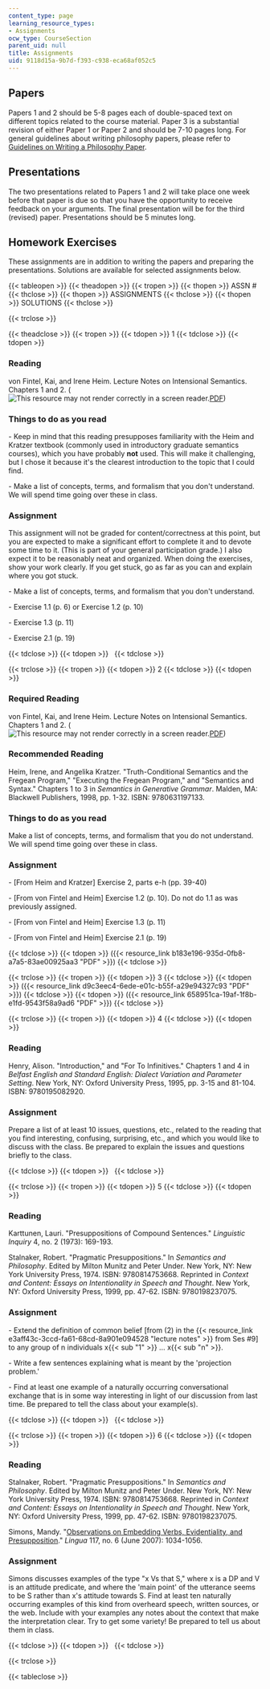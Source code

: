 ```yaml
---
content_type: page
learning_resource_types:
- Assignments
ocw_type: CourseSection
parent_uid: null
title: Assignments
uid: 9118d15a-9b7d-f393-c938-eca68af052c5
---
```


Papers
------

Papers 1 and 2 should be 5-8 pages each of double-spaced text on different topics related to the course material. Paper 3 is a substantial revision of either Paper 1 or Paper 2 and should be 7-10 pages long. For general guidelines about writing philosophy papers, please refer to [Guidelines on Writing a Philosophy Paper](http://www.jimpryor.net/teaching/guidelines/writing.html).

Presentations
-------------

The two presentations related to Papers 1 and 2 will take place one week before that paper is due so that you have the opportunity to receive feedback on your arguments. The final presentation will be for the third (revised) paper. Presentations should be 5 minutes long.

Homework Exercises
------------------

These assignments are in addition to writing the papers and preparing the presentations. Solutions are available for selected assignments below.

{{< tableopen >}}
{{< theadopen >}}
{{< tropen >}}
{{< thopen >}}
ASSN #
{{< thclose >}}
{{< thopen >}}
ASSIGNMENTS
{{< thclose >}}
{{< thopen >}}
SOLUTIONS
{{< thclose >}}

{{< trclose >}}

{{< theadclose >}}
{{< tropen >}}
{{< tdopen >}}
1
{{< tdclose >}}
{{< tdopen >}}


### Reading

von Fintel, Kai, and Irene Heim. Lecture Notes on Intensional Semantics. Chapters 1 and 2. (![This resource may not render correctly in a screen reader.](/images/inacessible.gif)[PDF](http://mit.edu/fintel/fintel-heim-intensional.pdf))

### Things to do as you read

\- Keep in mind that this reading presupposes familiarity with the Heim and Kratzer textbook (commonly used in introductory graduate semantics courses), which you have probably **not** used. This will make it challenging, but I chose it because it's the clearest introduction to the topic that I could find.

\- Make a list of concepts, terms, and formalism that you don't understand. We will spend time going over these in class.

### Assignment

This assignment will not be graded for content/correctness at this point, but you are expected to make a significant effort to complete it and to devote some time to it. (This is part of your general participation grade.) I also expect it to be reasonably neat and organized. When doing the exercises, show your work clearly. If you get stuck, go as far as you can and explain where you got stuck.

\- Make a list of concepts, terms, and formalism that you don't understand.

\- Exercise 1.1 (p. 6) or Exercise 1.2 (p. 10)

\- Exercise 1.3 (p. 11)

\- Exercise 2.1 (p. 19)


{{< tdclose >}}
{{< tdopen >}}
 
{{< tdclose >}}

{{< trclose >}}
{{< tropen >}}
{{< tdopen >}}
2
{{< tdclose >}}
{{< tdopen >}}


### Required Reading

von Fintel, Kai, and Irene Heim. Lecture Notes on Intensional Semantics. Chapters 1 and 2. (![This resource may not render correctly in a screen reader.](/images/inacessible.gif)[PDF](http://mit.edu/fintel/fintel-heim-intensional.pdf))

### Recommended Reading

Heim, Irene, and Angelika Kratzer. "Truth-Conditional Semantics and the Fregean Program," "Executing the Fregean Program," and "Semantics and Syntax." Chapters 1 to 3 in _Semantics in Generative Grammar_. Malden, MA: Blackwell Publishers, 1998, pp. 1-32. ISBN: 9780631197133.

### Things to do as you read

Make a list of concepts, terms, and formalism that you do not understand. We will spend time going over these in class.

### Assignment

\- \[From Heim and Kratzer\] Exercise 2, parts e-h (pp. 39-40)

\- \[From von Fintel and Heim\] Exercise 1.2 (p. 10). Do not do 1.1 as was previously assigned.

\- \[From von Fintel and Heim\] Exercise 1.3 (p. 11)

\- \[From von Fintel and Heim\] Exercise 2.1 (p. 19)


{{< tdclose >}}
{{< tdopen >}}
({{< resource_link b183e196-935d-0fb8-a7a5-83ae00925aa3 "PDF" >}})
{{< tdclose >}}

{{< trclose >}}
{{< tropen >}}
{{< tdopen >}}
3
{{< tdclose >}}
{{< tdopen >}}
({{< resource_link d9c3eec4-6ede-e01c-b55f-a29e94327c93 "PDF" >}})
{{< tdclose >}}
{{< tdopen >}}
({{< resource_link 658951ca-19af-1f8b-e1fd-9543f58a9ad6 "PDF" >}})
{{< tdclose >}}

{{< trclose >}}
{{< tropen >}}
{{< tdopen >}}
4
{{< tdclose >}}
{{< tdopen >}}


### Reading

Henry, Alison. "Introduction," and "For To Infinitives." Chapters 1 and 4 in _Belfast English and Standard English: Dialect Variation and Parameter Setting_. New York, NY: Oxford University Press, 1995, pp. 3-15 and 81-104. ISBN: 9780195082920.

### Assignment

Prepare a list of at least 10 issues, questions, etc., related to the reading that you find interesting, confusing, surprising, etc., and which you would like to discuss with the class. Be prepared to explain the issues and questions briefly to the class.


{{< tdclose >}}
{{< tdopen >}}
 
{{< tdclose >}}

{{< trclose >}}
{{< tropen >}}
{{< tdopen >}}
5
{{< tdclose >}}
{{< tdopen >}}


### Reading

Karttunen, Lauri. "Presuppositions of Compound Sentences." _Linguistic Inquiry_ 4, no. 2 (1973): 169-193.

Stalnaker, Robert. "Pragmatic Presuppositions." In _Semantics and Philosophy_. Edited by Milton Munitz and Peter Under. New York, NY: New York University Press, 1974. ISBN: 9780814753668. Reprinted in _Context and Content: Essays on Intentionality in Speech and Thought_. New York, NY: Oxford University Press, 1999, pp. 47-62. ISBN: 9780198237075.

### Assignment

\- Extend the definition of common belief \[from (2) in the {{< resource_link e3aff43c-3ccd-fa61-68cd-8a901e094528 "lecture notes" >}} from Ses #9\] to any group of n individuals x{{< sub "1" >}} … x{{< sub "n" >}}.

\- Write a few sentences explaining what is meant by the 'projection problem.'

\- Find at least one example of a naturally occurring conversational exchange that is in some way interesting in light of our discussion from last time. Be prepared to tell the class about your example(s).


{{< tdclose >}}
{{< tdopen >}}
 
{{< tdclose >}}

{{< trclose >}}
{{< tropen >}}
{{< tdopen >}}
6
{{< tdclose >}}
{{< tdopen >}}


### Reading

Stalnaker, Robert. "Pragmatic Presuppositions." In _Semantics and Philosophy_. Edited by Milton Munitz and Peter Under. New York, NY: New York University Press, 1974. ISBN: 9780814753668. Reprinted in _Context and Content: Essays on Intentionality in Speech and Thought_. New York, NY: Oxford University Press, 1999, pp. 47-62. ISBN: 9780198237075.

Simons, Mandy. "[Observations on Embedding Verbs, Evidentiality, and Presupposition](http://dx.doi.org/10.1016/j.lingua.2006.05.006)." _Lingua_ 117, no. 6 (June 2007): 1034-1056.

### Assignment

Simons discusses examples of the type "x Vs that S," where x is a DP and V is an attitude predicate, and where the 'main point' of the utterance seems to be S rather than x's attitude towards S. Find at least ten naturally occurring examples of this kind from overheard speech, written sources, or the web. Include with your examples any notes about the context that make the interpretation clear. Try to get some variety! Be prepared to tell us about them in class.


{{< tdclose >}}
{{< tdopen >}}
 
{{< tdclose >}}

{{< trclose >}}

{{< tableclose >}}
